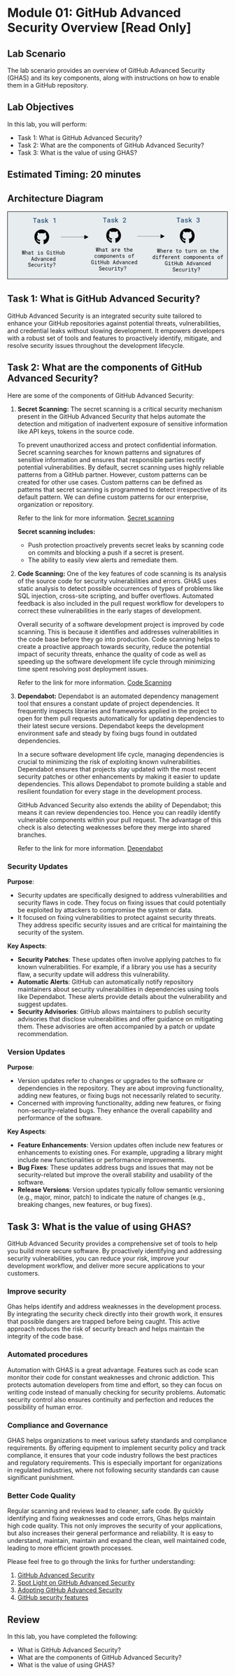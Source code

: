 # Module 01: GitHub Advanced Security Overview [Read Only]

## Lab Scenario

The lab scenario provides an overview of GitHub Advanced Security (GHAS) and its key components, along with instructions on how to enable them in a GitHub repository.

## Lab Objectives
In this lab, you will perform:

- Task 1: What is GitHub Advanced Security? 
- Task 2: What are the components of GitHub Advanced Security?  
- Task 3: What is the value of using GHAS? 

## Estimated Timing: 20 minutes

## Architecture Diagram

   ![Picture1](../images/ar01.png)

## Task 1: What is GitHub Advanced Security?

GitHub Advanced Security is an integrated security suite tailored to enhance your GitHub repositories against potential threats, vulnerabilities, and credential leaks without slowing development. It empowers developers with a robust set of tools and features to proactively identify, mitigate, and resolve security issues throughout the development lifecycle. 

## Task 2: What are the components of GitHub Advanced Security?

Here are some of the components of GitHub Advanced Security:

1. **Secret Scanning:** The secret scanning is a critical security mechanism present in the GitHub Advanced Security that helps automate the detection and mitigation of inadvertent exposure of sensitive information like API keys, tokens in the source code.

    To prevent unauthorized access and protect confidential information. Secret scanning searches for known patterns and signatures of sensitive information and ensures that responsible parties rectify potential vulnerabilities. By default, secret scanning uses highly reliable patterns from a GitHub partner. However, custom patterns can be created for other use cases. Custom patterns can be defined as patterns that secret scanning is programmed to detect irrespective of its default pattern. We can define custom patterns for our enterprise, organization or repository.

   Refer to the link for more information. [Secret scanning](https://docs.github.com/en/code-security/secret-scanning/about-secret-scanning)

   **Secret scanning includes:**
    - Push protection proactively prevents secret leaks by scanning code on commits and blocking a push if a secret is present.
    - The ability to easily view alerts and remediate them.

1. **Code Scanning:** One of the key features of code scanning is its analysis of the source code for security vulnerabilities and errors. GHAS uses static analysis to detect possible occurrences of types of problems like SQL injection, cross-site scripting, and buffer overflows. Automated feedback is also included in the pull request workflow for developers to correct these vulnerabilities in the early stages of development.

    Overall security of a software development project is improved by code scanning. This is because it identifies and addresses vulnerabilities in the code base before they go into production. Code scanning helps to create a proactive approach towards security, reduce the potential impact of security threats, enhance the quality of code as well as speeding up the software development life cycle through minimizing time spent resolving post deployment issues.

   Refer to the link for more information. [Code Scanning](https://docs.github.com/en/code-security/code-scanning/introduction-to-code-scanning/about-code-scanning)

1. **Dependabot:** Dependabot is an automated dependency management tool that ensures a constant update of project dependencies. It frequently inspects libraries and frameworks applied in the project to open for them pull requests automatically for updating dependencies to their latest secure versions. Dependabot keeps the development environment safe and steady by fixing bugs found in outdated dependencies.

    In a secure software development life cycle, managing dependencies is crucial to minimizing the risk of exploiting known vulnerabilities. Dependabot ensures that projects stay updated with the most recent security patches or other enhancements by making it easier to update dependencies. This allows Dependabot to promote building a stable and resilient foundation for every stage in the development process.

    GitHub Advanced Security also extends the ability of Dependabot; this means it can review dependencies too. Hence you can readily identify vulnerable components within your pull request. The advantage of this check is also detecting weaknesses before they merge into shared branches.

   Refer to the link for more information. [Dependabot](https://docs.github.com/en/code-security/getting-started/dependabot-quickstart-guide)

### Security Updates

**Purpose**:
   - Security updates are specifically designed to address vulnerabilities and security flaws in code. They focus on fixing issues that could potentially be exploited by attackers to compromise the system or data.
   -  It focused on fixing vulnerabilities to protect against security threats. They address specific security issues and are critical for maintaining the security of the system.

**Key Aspects**:

   - **Security Patches**: These updates often involve applying patches to fix known vulnerabilities. For example, if a library you use has a security flaw, a security update will address this vulnerability.
   - **Automatic Alerts**: GitHub can automatically notify repository maintainers about security vulnerabilities in dependencies using tools like Dependabot. These alerts provide details about the vulnerability and suggest updates.
   - **Security Advisories**: GitHub allows maintainers to publish security advisories that disclose vulnerabilities and offer guidance on mitigating them. These advisories are often accompanied by a patch or update recommendation.

### Version Updates

**Purpose**:

   - Version updates refer to changes or upgrades to the software or dependencies in the repository. They are about improving functionality, adding new features, or fixing bugs not necessarily related to security.
   - Concerned with improving functionality, adding new features, or fixing non-security-related bugs. They enhance the overall capability and performance of the software.

**Key Aspects**:

   - **Feature Enhancements**: Version updates often include new features or enhancements to existing ones. For example, upgrading a library might include new functionalities or performance improvements.
   - **Bug Fixes**: These updates address bugs and issues that may not be security-related but improve the overall stability and usability of the software.
   - **Release Versions**: Version updates typically follow semantic versioning (e.g., major, minor, patch) to indicate the nature of changes (e.g., breaking changes, new features, or bug fixes).

## Task 3: What is the value of using GHAS? 

GitHub Advanced Security provides a comprehensive set of tools to help you build more secure software. By proactively identifying and addressing security vulnerabilities, you can reduce your risk, improve your development workflow, and deliver more secure applications to your customers.

### Improve security

Ghas helps identify and address weaknesses in the development process. By integrating the security check directly into their growth work, it ensures that possible dangers are trapped before being caught. This active approach reduces the risk of security breach and helps maintain the integrity of the code base.

### Automated procedures

Automation with GHAS is a great advantage. Features such as code scan monitor their code for constant weaknesses and chronic addiction. This protects automation developers from time and effort, so they can focus on writing code instead of manually checking for security problems. Automatic security control also ensures continuity and perfection and reduces the possibility of human error.

### Compliance and Governance

GHAS helps organizations to meet various safety standards and compliance requirements. By offering equipment to implement security policy and track compliance, it ensures that your code industry follows the best practices and regulatory requirements. This is especially important for organizations in regulated industries, where not following security standards can cause significant punishment.

### Better Code Quality

Regular scanning and reviews lead to cleaner, safe code. By quickly identifying and fixing weaknesses and code errors, Ghas helps maintain high code quality. This not only improves the security of your applications, but also increases their general performance and reliability. It is easy to understand, maintain, maintain and expand the clean, well maintained code, leading to more efficient growth processes.

Please feel free to go through the links for further understanding:

1. [GitHub Advanced Security](https://docs.github.com/en/get-started/learning-about-github/about-github-advanced-security)
2. [Spot Light on GitHub Advanced Security](https://developer.microsoft.com/en-us/reactor/series/S-1311/?wt.mc_id=promotional_S-1311_email_reactor)
3. [Adopting GitHub Advanced Security](https://docs.github.com/en/enterprise-cloud@latest/code-security/adopting-github-advanced-security-at-scale/introduction-to-adopting-github-advanced-security-at-scale)
4. [GitHub security features](https://docs.github.com/en/code-security/getting-started/github-security-features)

## Review
In this lab, you have completed the following:

+ What is GitHub Advanced Security?
+ What are the components of GitHub Advanced Security?
+ What is the value of using GHAS? 
